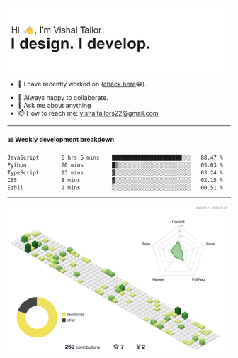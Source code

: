 ![Hi, I'm Vishal Tailor. I design. I develop.](https://github.com/vishaltailors/vishaltailors/blob/main/header.png?raw=true)

- 🔭 I have recently worked on ([check here](https://vishaltailor.com)😁).
<!-- - 🎦 Currently watching: JavaScript: The Hard Parts By Will Sentance. -->
- 👯 Always happy to collaborate.
- 💬 Ask me about anything
- 📫 How to reach me: <a href="mailto:vishaltailors22@gmail.com">vishaltailors22@gmail.com</a>

<hr /> 
<h4>📊 Weekly development breakdown</h4>
<!--START_SECTION:waka-->

```txt
JavaScript       6 hrs 5 mins    ██████████████████████░░░   88.47 %
Python           20 mins         █▒░░░░░░░░░░░░░░░░░░░░░░░   05.03 %
TypeScript       13 mins         ▓░░░░░░░░░░░░░░░░░░░░░░░░   03.24 %
CSS              8 mins          ▓░░░░░░░░░░░░░░░░░░░░░░░░   02.15 %
Ezhil            2 mins          ░░░░░░░░░░░░░░░░░░░░░░░░░   00.51 %
```

<!--END_SECTION:waka-->
<hr /> 

![](./profile-3d-contrib/profile-green-animate.svg)
